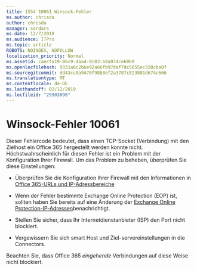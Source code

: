 ```yaml
---
title: 1554 10061 Winsock-Fehler
ms.author: chrisda
author: chrisda
manager: serdars
ms.date: 12/7/2018
ms.audience: ITPro
ms.topic: article
ROBOTS: NOINDEX, NOFOLLOW
localization_priority: Normal
ms.assetid: caecfa19-86c9-4aa4-9c83-b8a974ce60b9
ms.openlocfilehash: 9331a6c2b6e92a66fb97daf7dc5655ec320cba0f
ms.sourcegitcommit: dd43cc0a9470f98b8ef2a3787c823801d674c666
ms.translationtype: MT
ms.contentlocale: de-DE
ms.lasthandoff: 02/12/2019
ms.locfileid: "29903096"
---
```

# <a name="winsock-error-10061"></a>Winsock-Fehler 10061

Dieser Fehlercode bedeutet, dass einen TCP-Socket (Verbindung) mit den Zielhost ein Office 365 hergestellt werden konnte nicht. Höchstwahrscheinlich für diesen Fehler ist ein Problem mit der Konfiguration Ihrer Firewall. Um das Problem zu beheben, überprüfen Sie diese Einstellungen:
  
- Überprüfen Sie die Konfiguration Ihrer Firewall mit den Informationen in [Office 365-URLs und IP-Adressbereiche](https://docs.microsoft.com/office365/enterprise/urls-and-ip-address-ranges)
    
- Wenn der Fehler bestimmte Exchange Online Protection (EOP) ist, sollten haben Sie bereits auf eine Änderung der [Exchange Online Protection-IP-Adressen](https://docs.microsoft.com/office365/SecurityCompliance/eop/exchange-online-protection-ip-addresses)benachrichtigt.
    
- Stellen Sie sicher, dass Ihr Internetdienstanbieter (ISP) den Port nicht blockiert.
    
- Vergewissern Sie sich smart Host und Ziel-servereinstellungen in die Connectors.
    
Beachten Sie, dass Office 365 *eingehende* Verbindungen auf diese Weise nicht blockiert. 
  

